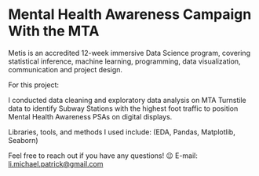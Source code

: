 # Mental Health Awareness Campaign With the MTA

Metis is an accredited 12-week immersive Data Science program, covering statistical inference, machine learning, programming, data visualization, communication and project design.

For this project:

I conducted data cleaning and exploratory data analysis on MTA Turnstile data to identify Subway Stations with the highest foot traffic to position Mental Health Awareness PSAs on digital displays. 

Libraries, tools, and methods I used include: (EDA, Pandas, Matplotlib, Seaborn)

Feel free to reach out if you have any questions! :wink: E-mail: li.michael.patrick@gmail.com
